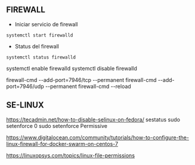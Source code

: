 ## FIREWALL
- Iniciar servicio de firewall
```status
systemctl start firewalld
```

- Status del firewall
```
systemctl status firewalld
```

systemctl enable firewalld
systemctl disable firewalld

firewall-cmd --add-port=7946/tcp --permanent
firewall-cmd --add-port=7946/udp --permanent
firewall-cmd --reload

## SE-LINUX
https://tecadmin.net/how-to-disable-selinux-on-fedora/
sestatus 
sudo setenforce 0 
sudo setenforce Permissive 



https://www.digitalocean.com/community/tutorials/how-to-configure-the-linux-firewall-for-docker-swarm-on-centos-7


https://linuxopsys.com/topics/linux-file-permissions
